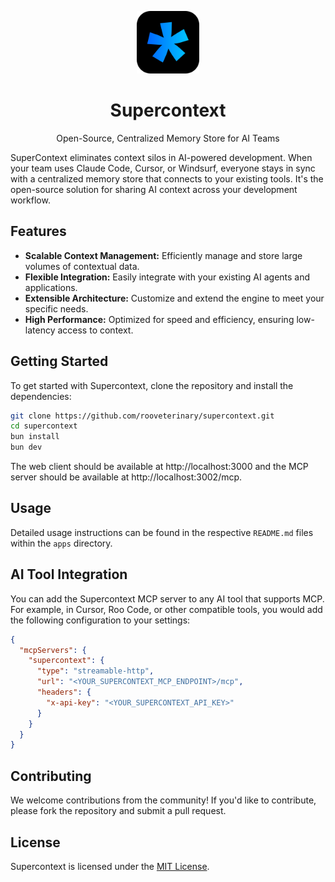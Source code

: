 <p align="center">
  <a href="https://github.com/rooveterinary/supercontext">
    <img src="assets/logo.svg" alt="Supercontext" width="100" height="100">
  </a>
</p>

<h1 align="center">Supercontext</h1>

<p align="center">
  Open-Source, Centralized Memory Store for AI Teams
</p>

SuperContext eliminates context silos in AI-powered development. When your team uses Claude Code, Cursor, or Windsurf, everyone stays in sync with a centralized memory store that connects to your existing tools. It's the open-source solution for sharing AI context across your development workflow.

<h2>Features</h2>

- **Scalable Context Management:** Efficiently manage and store large volumes of contextual data.
- **Flexible Integration:** Easily integrate with your existing AI agents and applications.
- **Extensible Architecture:** Customize and extend the engine to meet your specific needs.
- **High Performance:** Optimized for speed and efficiency, ensuring low-latency access to context.

<h2>Getting Started</h2>

To get started with Supercontext, clone the repository and install the dependencies:

```bash
git clone https://github.com/rooveterinary/supercontext.git
cd supercontext
bun install
bun dev
```

The web client should be available at http://localhost:3000 and the MCP server should be available at http://localhost:3002/mcp.

<h2>Usage</h2>

Detailed usage instructions can be found in the respective `README.md` files within the `apps` directory.

<h2>AI Tool Integration</h2>

You can add the Supercontext MCP server to any AI tool that supports MCP. For example, in Cursor, Roo Code, or other compatible tools, you would add the following configuration to your settings:

```json
{
  "mcpServers": {
    "supercontext": {
      "type": "streamable-http",
      "url": "<YOUR_SUPERCONTEXT_MCP_ENDPOINT>/mcp",
      "headers": {
        "x-api-key": "<YOUR_SUPERCONTEXT_API_KEY>"
      }
    }
  }
}
```

<h2>Contributing</h2>

We welcome contributions from the community! If you'd like to contribute, please fork the repository and submit a pull request.

<h2>License</h2>

Supercontext is licensed under the [MIT License](LICENSE).
